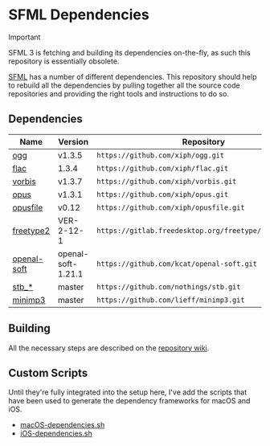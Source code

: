 # SFML Dependencies

> [!IMPORTANT]
> SFML 3 is fetching and building its dependencies on-the-fly, as such this repository is essentially obsolete.

[SFML](https://www.sfml-dev.org/) has a number of different dependencies. This repository should help to rebuild all the dependencies by pulling together all the source code repositories and providing the right tools and instructions to do so.

## Dependencies

| Name                                                   | Version            | Repository                                             |
|--------------------------------------------------------|--------------------|--------------------------------------------------------|
| [ogg](http://www.vorbis.com/)                          | v1.3.5             | `https://github.com/xiph/ogg.git`                      |
| [flac](https://xiph.org/flac/)                         | 1.3.4              | `https://github.com/xiph/flac.git`                     |
| [vorbis](http://www.vorbis.com/)                       | v1.3.7             | `https://github.com/xiph/vorbis.git`                   |
| [opus](https://xiph.org/flac/)                         | v1.3.1             | `https://github.com/xiph/opus.git`                     |
| [opusfile](https://github.com/xiph/opusfile)           | v0.12              | `https://github.com/xiph/opusfile.git`                 |
| [freetype2](https://www.freetype.org/)                 | VER-2-12-1         | `https://gitlab.freedesktop.org/freetype/freetype.git` | 
| [openal-soft](http://kcat.strangesoft.net/openal.html) | openal-soft-1.21.1 | `https://github.com/kcat/openal-soft.git`              |
| [stb_*](https://github.com/nothings/stb)               | master             | `https://github.com/nothings/stb.git`                  |
| [minimp3](https://github.com/lieff/minimp3)            | master             | `https://github.com/lieff/minimp3.git`                 |

## Building

All the necessary steps are described on the [repository wiki](https://github.com/eXpl0it3r/SFML-dependencies/wiki).

## Custom Scripts

Until they're fully integrated into the setup here, I've add the scripts that have been used to generate the dependency frameworks for macOS and iOS.

- [macOS-dependencies.sh](macOS-dependencies.sh)
- [iOS-dependencies.sh](iOS-dependencies.sh)